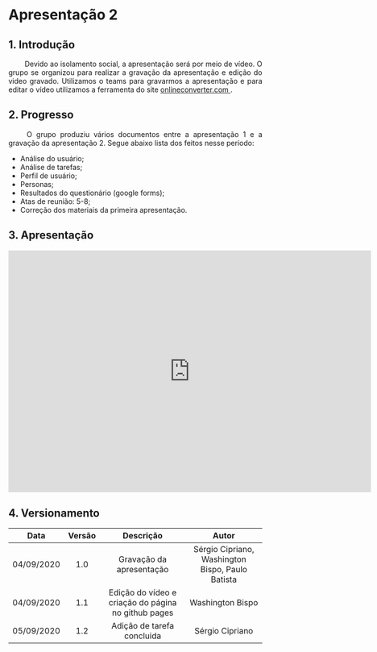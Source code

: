 # Apresentação 2

## 1. Introdução

<p align="justify"> &emsp;&emsp; Devido ao isolamento social, a apresentação será por meio de vídeo. O grupo se organizou para realizar a gravação da apresentação e edição do video gravado. Utilizamos o teams para gravarmos a apresentação e para editar o vídeo utilizamos a ferramenta do site <a href = "https://www.onlineconverter.com/merge-video"> onlineconverter.com </a>.</p>

## 2. Progresso

<p align="justify"> &emsp;&emsp; O grupo produziu vários documentos entre a apresentação 1 e a gravação da apresentação 2. Segue abaixo lista dos feitos nesse período:</p>

* Análise do usuário;
* Análise de tarefas;
* Perfil de usuário;
* Personas;
* Resultados do questionário (google forms);
* Atas de reunião: 5-8;
* Correção dos materiais da primeira apresentação.

## 3. Apresentação

<iframe width="720" height="480" src="https://www.youtube-nocookie.com/embed/lYM5pzatzz4" frameborder="0" allow="accelerometer; autoplay; clipboard-write; encrypted-media; gyroscope; picture-in-picture" allowfullscreen></iframe>

## 4. Versionamento

|Data|Versão|Descrição|Autor|
|:-:|:-:|:-:|:-:|
|04/09/2020|1.0|Gravação da apresentação|Sérgio Cipriano, Washington Bispo, Paulo Batista|
|04/09/2020|1.1|Edição do vídeo e criação do página no github pages|Washington Bispo|
|05/09/2020|1.2|Adição de tarefa concluida|Sérgio Cipriano|

